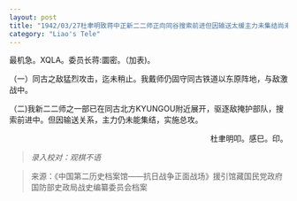 ```yaml
---
layout: post
title: "1942/03/27杜聿明致蒋中正新二二师正向同谷搜索前进但因输送太缓主力未集结尚未总攻"
category: "Liao's Tele"
---
```


最机急。XQLA。委员长蒋:圜密。（加表)。

（一）同古之敌猛烈攻击，迄未稍止。我戴师仍固守同古铁道以东原阵地，与敌激战中。

（二)我新二二师之一部已在同古北方KYUNGOU附近展开，驱逐敌掩护部队，搜索前进中。但因输送关系，主力仍未能集结，实施总攻。





<p align="right"\>杜聿明叩。感巳。印。</p\>


>*录入校对：观棋不语*

> 来源：《中国第二历史档案馆——抗日战争正面战场》援引馆藏国民党政府国防部史政局战史编纂委员会档案